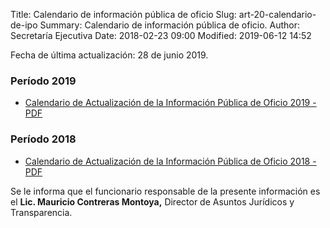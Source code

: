 Title: Calendario de información pública de oficio
Slug: art-20-calendario-de-ipo
Summary: Calendario de información pública de oficio.
Author: Secretaría Ejecutiva
Date: 2018-02-23 09:00
Modified: 2019-06-12 14:52


Fecha de última actualización: 28 de junio 2019.

### Período 2019

* [Calendario de Actualización de la Información Pública de Oficio 2019 - PDF](calendario-ipo-sea-coahuila-2019.pdf)

### Período 2018

* [Calendario de Actualización de la Información Pública de Oficio 2018 - PDF](calendario-ipo-sea-coahuila-2018.pdf)

Se le informa que el funcionario responsable de la presente información es el **Lic. Mauricio Contreras Montoya,** Director de Asuntos Jurídicos y Transparencia.
